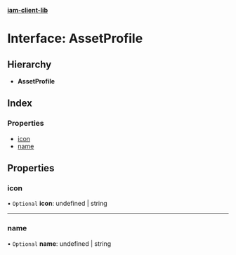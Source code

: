 **[iam-client-lib](../README.md)**

# Interface: AssetProfile

## Hierarchy

* **AssetProfile**

## Index

### Properties

* [icon](assetprofile.md#icon)
* [name](assetprofile.md#name)

## Properties

### icon

• `Optional` **icon**: undefined \| string

___

### name

• `Optional` **name**: undefined \| string
